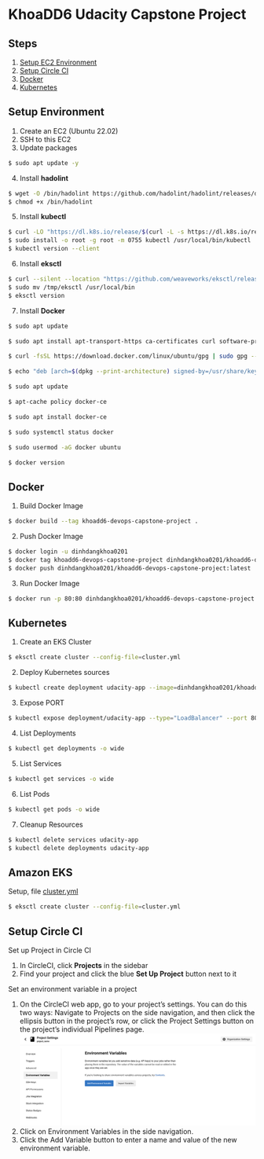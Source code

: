 # KhoaDD6 Udacity Capstone Project

## Steps

1. [Setup EC2 Environment](#Setup-Environment)
2. [Setup Circle CI](#Setup-Circle-CI)
3. [Docker](#Docker)
4. [Kubernetes](#Kubernetes)

## Setup Environment

1. Create an EC2 (Ubuntu 22.02)
2. SSH to this EC2
3. Update packages

```sh
$ sudo apt update -y
```

4. Install **hadolint**

```sh
$ wget -O /bin/hadolint https://github.com/hadolint/hadolint/releases/download/v2.10.0/hadolint-Linux-x86_64
$ chmod +x /bin/hadolint
```

5. Install **kubectl**

```sh
$ curl -LO "https://dl.k8s.io/release/$(curl -L -s https://dl.k8s.io/release/stable.txt)/bin/linux/amd64/kubectl"
$ sudo install -o root -g root -m 0755 kubectl /usr/local/bin/kubectl
$ kubectl version --client
```

6. Install **eksctl**

```sh
$ curl --silent --location "https://github.com/weaveworks/eksctl/releases/latest/ download/eksctl_$(uname -s)_amd64.tar.gz" | tar xz -C /tmp
$ sudo mv /tmp/eksctl /usr/local/bin
$ eksctl version
```

7. Install **Docker**

```sh
$ sudo apt update
```

```sh
$ sudo apt install apt-transport-https ca-certificates curl software-properties-common
```

```sh
$ curl -fsSL https://download.docker.com/linux/ubuntu/gpg | sudo gpg --dearmor -o /usr/share/keyrings/docker-archive-keyring.gpg
```

```sh
$ echo "deb [arch=$(dpkg --print-architecture) signed-by=/usr/share/keyrings/docker-archive-keyring.gpg] https://download.docker.com/linux/ubuntu $(lsb_release -cs) stable" | sudo tee /etc/apt/sources.list.d/docker.list > /dev/null
```

```sh
$ sudo apt update
```

```sh
$ apt-cache policy docker-ce
```

```sh
$ sudo apt install docker-ce
```

```sh
$ sudo systemctl status docker
```

```sh
$ sudo usermod -aG docker ubuntu
```

```sh
$ docker version
```

## Docker

1. Build Docker Image

```sh
$ docker build --tag khoadd6-devops-capstone-project .
```

2. Push Docker Image

```sh
$ docker login -u dinhdangkhoa0201
$ docker tag khoadd6-devops-capstone-project dinhdangkhoa0201/khoadd6-devops-capstone-project:latest0
$ docker push dinhdangkhoa0201/khoadd6-devops-capstone-project:latest
```

3. Run Docker Image

```sh
$ docker run -p 80:80 dinhdangkhoa0201/khoadd6-devops-capstone-project:latest
```

## Kubernetes

1. Create an EKS Cluster

```sh
$ eksctl create cluster --config-file=cluster.yml
```

2. Deploy Kubernetes sources

```sh
$ kubectl create deployment udacity-app --image=dinhdangkhoa0201/khoadd6-devops-capstone-project:latest --replicas=4
```

3. Expose PORT

```sh
$ kubectl expose deployment/udacity-app --type="LoadBalancer" --port 80
```

4. List Deployments

```sh
$ kubectl get deployments -o wide
```

5. List Services

```sh
$ kubectl get services -o wide
```

6. List Pods

```sh
$ kubectl get pods -o wide
```

7. Cleanup Resources

```sh
$ kubectl delete services udacity-app
$ kubectl delete deployments udacity-app
```

## Amazon EKS

Setup, file [cluster.yml](cluster.yml)

```sh
$ eksctl create cluster --config-file=cluster.yml
```

## Setup Circle CI

Set up Project in Circle CI

1. In CircleCI, click **Projects** in the sidebar
2. Find your project and click the blue **Set Up Project** button next to it

Set an environment variable in a project

1. On the CircleCI web app, go to your project’s settings. You can do this two ways: Navigate to
   Projects on the side navigation, and then click the ellipsis button in the project’s row, or
   click the Project Settings button on the project’s individual Pipelines page.
   ![img.png](img.png)
2. Click on Environment Variables in the side navigation.
3. Click the Add Variable button to enter a name and value of the new environment variable.
